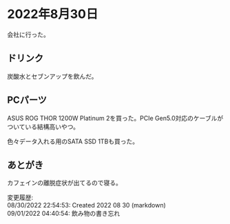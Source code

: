 # 2022年8月30日

会社に行った。

## ドリンク

炭酸水とセブンアップを飲んだ。

## PCパーツ

ASUS ROG THOR 1200W Platinum 2を買った。PCIe Gen5.0対応のケーブルがついている結構高いやつ。

色々データ入れる用のSATA SSD 1TBも買った。

## あとがき

カフェインの離脱症状が出てるので寝る。

変更履歴:  
08/30/2022 22:54:53: Created 2022 08 30 (markdown)  
09/01/2022 04:40:54: 飲み物の書き忘れ  

